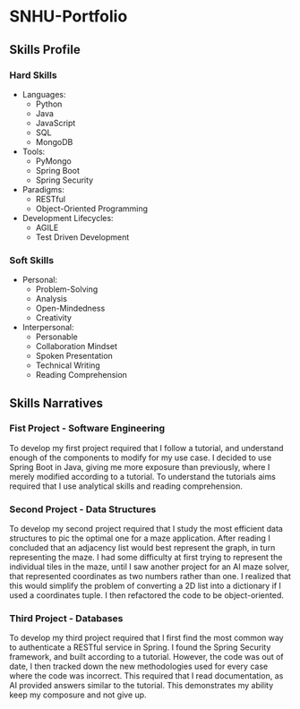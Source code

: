 # SNHU-Portfolio

## Skills Profile
### Hard Skills
* Languages:
    - Python
    - Java
    - JavaScript
    - SQL
    - MongoDB
* Tools:
    - PyMongo
    - Spring Boot
    - Spring Security
* Paradigms:
    - RESTful
    - Object-Oriented Programming
* Development Lifecycles:
    - AGILE
    - Test Driven Development
### Soft Skills
* Personal:
    - Problem-Solving
    - Analysis
    - Open-Mindedness
    - Creativity
* Interpersonal:
    - Personable
    - Collaboration Mindset
    - Spoken Presentation
    - Technical Writing
    - Reading Comprehension

## Skills Narratives
### Fist Project - Software Engineering
To develop my first project required that I follow a tutorial, and understand enough of the components to modify for my use case. I decided to use Spring Boot in Java, giving me more exposure than previously, where I merely modified according to a tutorial. To understand the tutorials aims required that I use analytical skills and reading comprehension.

### Second Project - Data Structures
To develop my second project required that I study the most efficient data structures to pic the optimal one for a maze application. After reading I concluded that an adjacency list would best represent the graph, in turn representing the maze. I had some difficulty at first trying to represent the individual tiles in the maze, until I saw another project for an AI maze solver, that represented coordinates as two numbers rather than one. I realized that this would simplify the problem of converting a 2D list into a dictionary if I used a coordinates tuple. I then refactored the code to be object-oriented. 

### Third Project - Databases
To develop my third project required that I first find the most common way to authenticate a RESTful service in Spring. I found the Spring Security framework, and built according to a tutorial. However, the code was out of date, I then tracked down the new methodologies used for every case where the code was incorrect. This required that I read documentation, as AI provided answers similar to the tutorial. This demonstrates my ability keep my composure and not give up.

